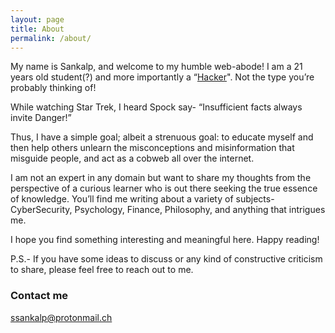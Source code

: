 ```yaml
---
layout: page
title: About
permalink: /about/
---
```


My name is Sankalp, and welcome to my humble web-abode!
I am a 21 years old student(?) and more importantly a “[Hacker](https://mrsankalps.github.io/Hacker/)". Not the type you’re probably thinking of! 

While watching Star Trek, I heard Spock say- “Insufficient facts always invite Danger!”

Thus, I have a simple goal; albeit a strenuous goal: to educate myself and then help others unlearn the misconceptions and misinformation that misguide people, and act as a cobweb all over the internet. 

I am not an expert in any domain but want to share my thoughts from the perspective of a curious learner who is out there seeking the true essence of knowledge. You’ll find me writing about a variety of subjects- CyberSecurity, Psychology, Finance, Philosophy, and anything that intrigues me. 

I hope you find something interesting and meaningful here. Happy reading!

P.S.- If you have some ideas to discuss or any kind of constructive criticism to share, please feel free to reach out to me. 

### Contact me

[ssankalp@protonmail.ch](mailto:ssankalp@protonmail.ch)
